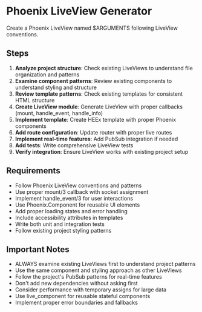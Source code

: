 # Phoenix LiveView Generator

Create a Phoenix LiveView named $ARGUMENTS following LiveView conventions.

## Steps

1. **Analyze project structure**: Check existing LiveViews to understand file organization and patterns
2. **Examine component patterns**: Review existing components to understand styling and structure
3. **Review template patterns**: Check existing templates for consistent HTML structure
4. **Create LiveView module**: Generate LiveView with proper callbacks (mount, handle_event, handle_info)
5. **Implement template**: Create HEEx template with proper Phoenix components
6. **Add route configuration**: Update router with proper live routes
7. **Implement real-time features**: Add PubSub integration if needed
8. **Add tests**: Write comprehensive LiveView tests
9. **Verify integration**: Ensure LiveView works with existing project setup

## Requirements

- Follow Phoenix LiveView conventions and patterns
- Use proper mount/3 callback with socket assignment
- Implement handle_event/3 for user interactions
- Use Phoenix.Component for reusable UI elements
- Add proper loading states and error handling
- Include accessibility attributes in templates
- Write both unit and integration tests
- Follow existing project styling patterns

## Important Notes

- ALWAYS examine existing LiveViews first to understand project patterns
- Use the same component and styling approach as other LiveViews
- Follow the project's PubSub patterns for real-time features
- Don't add new dependencies without asking first
- Consider performance with temporary assigns for large data
- Use live_component for reusable stateful components
- Implement proper error boundaries and fallbacks